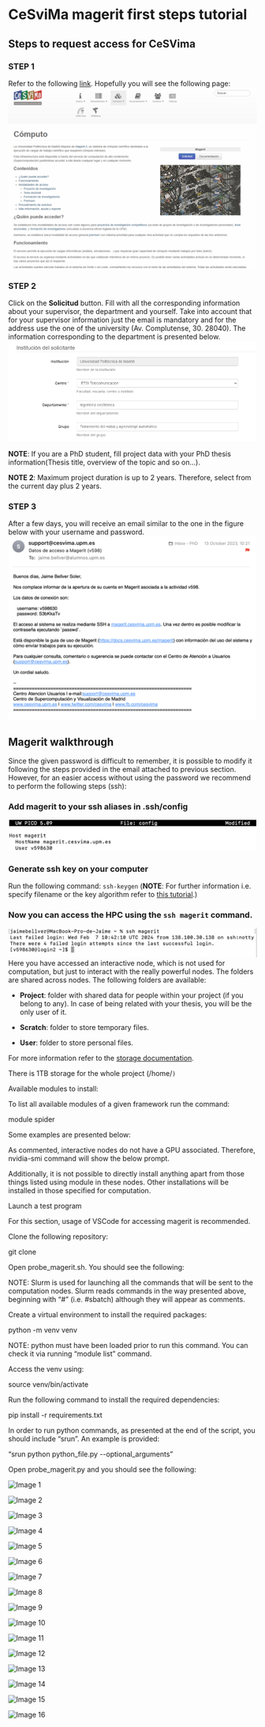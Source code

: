 # CeSviMa magerit first steps tutorial

## Steps to request access for CeSVima

### STEP 1
Refer to the following [link](https://www.cesvima.upm.es/services/hpc/magerit). Hopefully you will see the following page:
![image 1](src/img/image1.png)


### STEP 2
Click on the **Solicitud** button.
Fill with all the corresponding information about your supervisor, the department and yourself.
Take into account that for your supervisor information just the email is mandatory and for the address use the one of the university (Av. Complutense, 30. 28040).
The information corresponding to the department is presented below. 
![image 2](src/img/image2.png)
 

**NOTE**:
If you are a PhD student, fill project data with your PhD thesis information(Thesis title, overview of the topic and so on...). 

**NOTE 2**:
Maximum project duration is up to 2 years.
Therefore, select from the current day plus 2 years.

### STEP 3

After a few days, you will receive an email similar to the one in the figure below with your username and password.
![image 3](src/img/image3.png)

## Magerit walkthrough

Since the given password is difficult to remember, it is possible to modify it following the steps provided in the email attached to previous section.
However, for an easier access without using the password we recommend to perform the following steps (ssh):

### **Add magerit to your ssh aliases** in .ssh/config
![image 4](src/img/image4.png)

### Generate **ssh key on your computer**
Run the following command:
``ssh-keygen``
(**NOTE**: For further information i.e. specify filename or the key algorithm refer to [this tutorial](https://www.ssh.com/academy/ssh/keygen).)

### Now you can **access** the HPC using the ``ssh magerit`` command.
![image 5](src/img/image5.png)
Here you have accessed an interactive node, which is not used for computation, but just to interact with the really powerful nodes.
The folders are shared across nodes.
The following folders are available:

* **Project**: folder with shared data for people within your project (if you belong to any).
In case of being related with your thesis, you will be the only user of it.

* **Scratch**: folder to store temporary files.

* **User**: folder to store personal files.

For more information refer to the [storage documentation](https://docs.cesvima.upm.es/magerit/magerit3/#almacenamiento).

There is 1TB storage for the whole project (/home/`)`





Available modules to install:





To list all available modules of a given framework run the command:

 module spider 

Some examples are presented below:








As commented, interactive nodes do not have a GPU associated. Therefore, nvidia-smi command will show the below prompt. 





Additionally, it is not possible to directly install anything apart from those things listed using module in these nodes. Other installations will be installed in those specified for computation.







Launch a test program



For this section, usage of VSCode for accessing magerit is recommended.

Clone the following repository:

git clone 





Open probe\_magerit.sh. You should see the following:



 

NOTE: Slurm is used for launching all the commands that will be sent to the computation nodes. Slurm reads commands in the way presented above, beginning with “#” (i.e. #sbatch) although they will appear as comments.





Create a virtual environment to install the required packages:

python -m venv venv

NOTE: python must have been loaded prior to run this command. You can check it via running “module list” command.

Access the venv using:

source venv/bin/activate

Run the following command to install the required dependencies:

pip install -r requirements.txt

In order to run python commands, as presented at the end of the script, you should include “srun”. An example is provided:

“srun python python\_file.py --optional\_arguments”

Open probe\_magerit.py and you should see the following:





![Image 1](/mnt/data/output_markdown/image1.png)

![Image 2](/mnt/data/output_markdown/image2.png)

![Image 3](/mnt/data/output_markdown/image3.png)

![Image 4](/mnt/data/output_markdown/image4.png)

![Image 5](/mnt/data/output_markdown/image5.png)

![Image 6](/mnt/data/output_markdown/image6.png)

![Image 7](/mnt/data/output_markdown/image7.png)

![Image 8](/mnt/data/output_markdown/image8.png)

![Image 9](/mnt/data/output_markdown/image9.png)

![Image 10](/mnt/data/output_markdown/image10.png)

![Image 11](/mnt/data/output_markdown/image11.png)

![Image 12](/mnt/data/output_markdown/image12.png)

![Image 13](/mnt/data/output_markdown/image13.png)

![Image 14](/mnt/data/output_markdown/image14.png)

![Image 15](/mnt/data/output_markdown/image15.png)

![Image 16](/mnt/data/output_markdown/image16.png)


